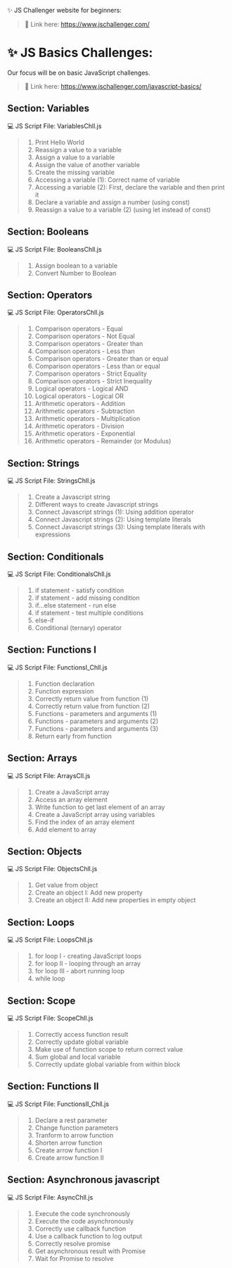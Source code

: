 ✨ JS Challenger website for beginners:

> 🔗 Link here: https://www.jschallenger.com/

# ✨ JS Basics Challenges:

Our focus will be on basic JavaScript challenges.

> 🔗 Link here: https://www.jschallenger.com/javascript-basics/

## Section: Variables

💻 JS Script File: VariablesChll.js

> 1. Print Hello World
> 2. Reassign a value to a variable
> 3. Assign a value to a variable
> 4. Assign the value of another variable
> 5. Create the missing variable
> 6. Accessing a variable (1): Correct name of variable
> 7. Accessing a variable (2): First, declare the variable and then print it
> 8. Declare a variable and assign a number (using const)
> 9. Reassign a value to a variable (2) (using let instead of const)

## Section: Booleans

💻 JS Script File: BooleansChll.js

> 1. Assign boolean to a variable
> 2. Convert Number to Boolean

## Section: Operators

💻 JS Script File: OperatorsChll.js

> 1. Comparison operators - Equal
> 2. Comparison operators - Not Equal
> 3. Comparison operators - Greater than
> 4. Comparison operators - Less than
> 5. Comparison operators - Greater than or equal
> 6. Comparison operators - Less than or equal
> 7. Comparison operators - Strict Equality
> 8. Comparison operators - Strict Inequality
> 9. Logical operators - Logical AND
> 10. Logical operators - Logical OR
> 11. Arithmetic operators - Addition
> 12. Arithmetic operators - Subtraction
> 13. Arithmetic operators - Multiplication
> 14. Arithmetic operators - Division
> 15. Arithmetic operators - Exponential
> 16. Arithmetic operators - Remainder (or Modulus)

## Section: Strings

💻 JS Script File: StringsChll.js

> 1. Create a Javascript string
> 2. Different ways to create Javascript strings
> 3. Connect Javascript strings (1): Using addition operator
> 4. Connect Javascript strings (2): Using template literals
> 5. Connect Javascript strings (3): Using template literals with expressions

## Section: Conditionals

💻 JS Script File: ConditionalsChll.js

> 1. if statement - satisfy condition
> 2. if statement - add missing condition
> 3. if...else statement - run else
> 4. if statement - test multiple conditions
> 5. else-if
> 6. Conditional (ternary) operator

## Section: Functions I

💻 JS Script File: FunctionsI_Chll.js

> 1. Function declaration
> 2. Function expression
> 3. Correctly return value from function (1)
> 4. Correctly return value from function (2)
> 5. Functions - parameters and arguments (1)
> 6. Functions - parameters and arguments (2)
> 7. Functions - parameters and arguments (3)
> 8. Return early from function

## Section: Arrays

💻 JS Script File: ArraysCll.js

> 1. Create a JavaScript array
> 2. Access an array element
> 3. Write function to get last element of an array
> 4. Create a JavaScript array using variables
> 5. Find the index of an array element
> 6. Add element to array

## Section: Objects

💻 JS Script File: ObjectsChll.js

> 1. Get value from object
> 2. Create an object I: Add new property
> 3. Create an object II: Add new properties in empty object

## Section: Loops

💻 JS Script File: LoopsChll.js

> 1. for loop I - creating JavaScript loops
> 2. for loop II - looping through an array
> 3. for loop III - abort running loop
> 4. while loop

## Section: Scope

💻 JS Script File: ScopeChll.js

> 1. Correctly access function result
> 2. Correctly update global variable
> 3. Make use of function scope to return correct value
> 4. Sum global and local variable
> 5. Correctly update global variable from within block

## Section: Functions II

💻 JS Script File: FunctionsII_Chll.js

> 1. Declare a rest parameter
> 2. Change function parameters
> 3. Tranform to arrow function
> 4. Shorten arrow function
> 5. Create arrow function I
> 6. Create arrow function II

## Section: Asynchronous javascript

💻 JS Script File: AsyncChll.js

> 1. Execute the code synchronously
> 2. Execute the code asynchronously
> 3. Correctly use callback function
> 4. Use a callback function to log output
> 5. Correctly resolve promise
> 6. Get asynchronous result with Promise
> 7. Wait for Promise to resolve